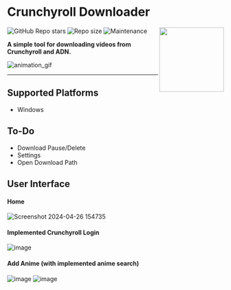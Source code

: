 # Crunchyroll Downloader
<img align="right" width="150" height="150" src="https://github.com/stratuma/Crunchyroll-Downloader-v4.0/assets/166541445/6aba2e4a-06ac-459e-8932-62a9b9c8640e">


![GitHub Repo stars](https://img.shields.io/github/stars/stratuma/Crunchyroll-Downloader-v4.0?style=for-the-badge&logo=&color=a1a1a1)
![Repo size](https://img.shields.io/github/repo-size/stratuma/Crunchyroll-Downloader-v4.0?label=total%20size&style=for-the-badge&logo=&color=a1a1a1&logoColor=a1a1a1)
![Maintenance](https://img.shields.io/maintenance/yes/2024?style=for-the-badge&logo=&color=a1a1a1)

**A simple tool for downloading videos from Crunchyroll and ADN.**

![animation_gif](https://github.com/stratuma/Crunchyroll-Downloader-v4.0/assets/166541445/907e23d0-00ed-4fd0-b279-b44450d6f9df)

-----------------

## Supported Platforms
- Windows

## To-Do
- Download Pause/Delete
- Settings
- Open Download Path

## User Interface
#### Home
![Screenshot 2024-04-26 154735](https://github.com/stratuma/Crunchyroll-Downloader-v4.0/assets/166541445/e1dd01f1-29f6-4903-a672-55b2d9d20076)
#### Implemented Crunchyroll Login
![image](https://github.com/stratuma/Crunchyroll-Downloader-v4.0/assets/166541445/ac8a4188-2d90-4991-9433-3e4bc72fbb5a)
#### Add Anime (with implemented anime search)
![image](https://github.com/stratuma/Crunchyroll-Downloader-v4.0/assets/166541445/f0a478d3-d5a8-4ac5-9673-5f983c09ec44)
![image](https://github.com/stratuma/Crunchyroll-Downloader-v4.0/assets/166541445/01dbf7df-7263-497a-a034-8cc8ea15ec3d)
